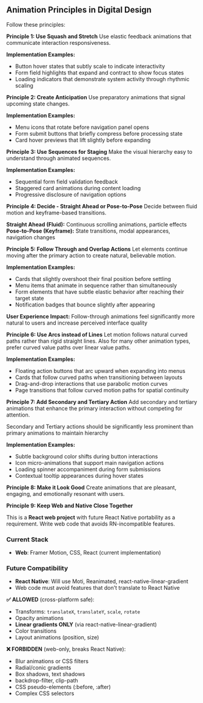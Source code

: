 ## Animation Principles in Digital Design

Follow these principles:

**Principle 1: Use Squash and Stretch**
Use elastic feedback animations that communicate interaction responsiveness.

**Implementation Examples:**

- Button hover states that subtly scale to indicate interactivity
- Form field highlights that expand and contract to show focus states
- Loading indicators that demonstrate system activity through rhythmic scaling

**Principle 2: Create Anticipation**
Use preparatory animations that signal upcoming state changes.

**Implementation Examples:**

- Menu icons that rotate before navigation panel opens
- Form submit buttons that briefly compress before processing state
- Card hover previews that lift slightly before expanding

**Principle 3: Use Sequences for Staging**
Make the visual hierarchy easy to understand through animated sequences.

**Implementation Examples:**

- Sequential form field validation feedback
- Staggered card animations during content loading
- Progressive disclosure of navigation options

**Principle 4: Decide - Straight Ahead or Pose-to-Pose**
Decide between fluid motion and keyframe-based transitions.

**Straight Ahead (Fluid):** Continuous scrolling animations, particle effects
**Pose-to-Pose (Keyframe):** State transitions, modal appearances, navigation changes

**Principle 5: Follow Through and Overlap Actions**
Let elements continue moving after the primary action to create natural, believable motion.

**Implementation Examples:**

- Cards that slightly overshoot their final position before settling
- Menu items that animate in sequence rather than simultaneously
- Form elements that have subtle elastic behavior after reaching their target state
- Notification badges that bounce slightly after appearing

**User Experience Impact:** Follow-through animations feel significantly more natural to users and increase perceived interface quality

**Principle 6: Use Arcs instead of Lines**
Let motion follows natural curved paths rather than rigid straight lines. Also for many other animation types, prefer curved value paths over linear value paths.

**Implementation Examples:**

- Floating action buttons that arc upward when expanding into menus
- Cards that follow curved paths when transitioning between layouts
- Drag-and-drop interactions that use parabolic motion curves
- Page transitions that follow curved motion paths for spatial continuity

**Principle 7: Add Secondary and Tertiary Action**
Add secondary and tertiary animations that enhance the primary interaction without competing for attention.

Secondary and Tertiary actions should be significantly less prominent than primary animations to maintain hierarchy

**Implementation Examples:**

- Subtle background color shifts during button interactions
- Icon micro-animations that support main navigation actions
- Loading spinner accompaniment during form submissions
- Contextual tooltip appearances during hover states


**Principle 8: Make it Look Good**
Create animations that are pleasant, engaging, and emotionally resonant with users.

**Principle 9: Keep Web and Native Close Together**

This is a **React web project** with future React Native portability as a requirement. Write web code that avoids RN-incompatible features.

### Current Stack
- **Web**: Framer Motion, CSS, React (current implementation)

### Future Compatibility
- **React Native**: Will use Moti, Reanimated, react-native-linear-gradient
- Web code must avoid features that don't translate to React Native

**✅ ALLOWED** (cross-platform safe):
- Transforms: `translateX`, `translateY`, `scale`, `rotate`
- Opacity animations
- **Linear gradients ONLY** (via react-native-linear-gradient)
- Color transitions
- Layout animations (position, size)

**❌ FORBIDDEN** (web-only, breaks React Native):
- Blur animations or CSS filters
- Radial/conic gradients
- Box shadows, text shadows
- backdrop-filter, clip-path
- CSS pseudo-elements (:before, :after)
- Complex CSS selectors
